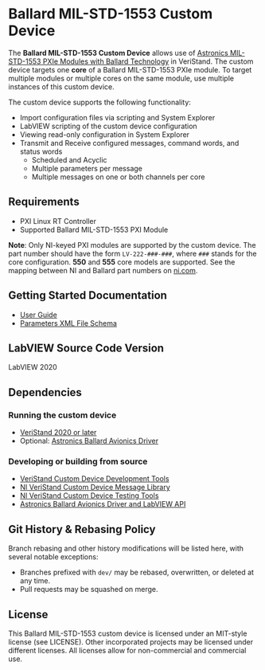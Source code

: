# Ballard MIL-STD-1553 Custom Device

The **Ballard MIL-STD-1553 Custom Device** allows use of [Astronics MIL-STD-1553 PXIe Modules with Ballard Technology](https://www.ni.com/en-us/shop/hardware/products/pxi-mil-std-1553-interface-module.html) in VeriStand. The custom device targets one **core** of a Ballard MIL-STD-1553 PXIe module. To target multiple modules or multiple cores on the same module, use multiple instances of this custom device.

The custom device supports the following functionality:
- Import configuration files via scripting and System Explorer
- LabVIEW scripting of the custom device configuration
- Viewing read-only configuration in System Explorer
- Transmit and Receive configured messages, command words, and status words
   - Scheduled and Acyclic
   - Multiple parameters per message
   - Multiple messages on one or both channels per core

## Requirements

- PXI Linux RT Controller
- Supported Ballard MIL-STD-1553 PXI Module

**Note**: Only NI-keyed PXI modules are supported by the custom device. The part number should have the form `LV-222-###-###`, where `###` stands for the core configuration. **550** and **555** core models are supported. See the mapping between NI and Ballard part numbers on [ni.com](https://www.ni.com/en-us/support/documentation/supplemental/17/astronics-ballard-and-national-instruments-part-number-mapping.html).

## Getting Started Documentation

- [User Guide](Docs/User%20Guide/User%20Guide.md)
- [Parameters XML File Schema](Docs/Parameters%20XML%20File/Parameters%20XML%20File.md)

## LabVIEW Source Code Version

LabVIEW 2020

## Dependencies

### Running the custom device

- [VeriStand 2020 or later](https://www.ni.com/ro-ro/support/downloads/software-products/download.veristand.html#382072)
- Optional: [Astronics Ballard Avionics Driver](https://www.ni.com/en-us/support/downloads/drivers/download.astronics-ballard-avionics-driver.html#370805)

### Developing or building from source

- [VeriStand Custom Device Development Tools](https://github.com/ni/niveristand-custom-device-development-tools)
- [NI VeriStand Custom Device Message Library](https://github.com/ni/niveristand-custom-device-message-library)
- [NI VeriStand Custom Device Testing Tools](https://github.com/ni/niveristand-custom-device-testing-tools)
- [Astronics Ballard Avionics Driver and LabVIEW API](https://www.ni.com/en-us/support/downloads/drivers/download.astronics-ballard-avionics-driver.html#370805)

## Git History & Rebasing Policy

Branch rebasing and other history modifications will be listed here, with several notable exceptions:
- Branches prefixed with `dev/` may be rebased, overwritten, or deleted at any time.
- Pull requests may be squashed on merge.

## License

This Ballard MIL-STD-1553 custom device is licensed under an MIT-style license (see LICENSE). Other incorporated projects may be licensed under different licenses. All licenses allow for non-commercial and commercial use.
